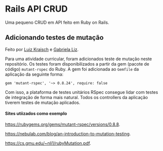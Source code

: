 # Rails API CRUD

Uma pequeno CRUD em API feito em Ruby on Rails.

## Adicionando testes de mutação

Feito por [Luiz Kraisch](https://github.com/luizkraisch) e [Gabriela Liz](https://github.com/gabiliz).

Para uma atividade curricular, foram adicionados teste de mutação neste repositório. Os testes foram disponibilizados a partir da gem (pacote de código) `mutant-rspec` do Ruby. A gem foi adicionada ao `Gemfile` da aplicação da seguinte forma:

`gem 'mutant-rspec', '~> 0.8.24', require: false`

Com isso, a plataforma de testes unitários RSpec consegue lidar com testes de integração de forma mais natural. Todos os controllers da aplicação tiverem testes de mutação aplicados.

#### Sites utiizados como exemplo

https://rubygems.org/gems/mutant-rspec/versions/0.8.8. 

https://nebulab.com/blog/an-introduction-to-mutation-testing. 

https://cs.gmu.edu/~nli1/rubyMutation.pdf. 

